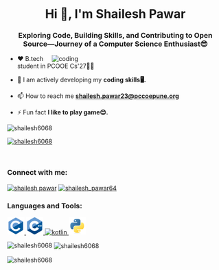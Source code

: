 <h1 align="center">Hi 👋, I'm Shailesh Pawar</h1>
<h3 align="center">Exploring Code, Building Skills, and Contributing to Open Source—Journey of a Computer Science Enthusiast😎</h3>
<img align="right" alt="coding" width="400" src="https://th.bing.com/th/id/OIP.nye4JpzTwkfdziobB_Bx-wHaFj?rs=1&pid=ImgDetMain">

- ❤️ B.tech student in PCOOE Cs'27📖📙
- 🌱 I am actively developing my **coding skills🖥️.**

- 📫 How to reach me **shailesh.pawar23@pccoepune.org**

- ⚡ Fun fact **I like to play game😊.**
<p align="left"> <img src="https://komarev.com/ghpvc/?username=shailesh6068&label=Profile%20views&color=0e75b6&style=flat" alt="shailesh6068" /> </p>

<p align="left"> <a href="https://github.com/ryo-ma/github-profile-trophy"><img src="https://github-profile-trophy.vercel.app/?username=shailesh6068" alt="shailesh6068" /></a> </p>

<p align="left"> <a href="https://twitter.com/" target="blank"><img src="https://img.shields.io/twitter/follow/?logo=twitter&style=for-the-badge" alt="" /></a> </p>
<h3 align="left">Connect with me:</h3>
<p align="left">
<a href="https://fb.com/shailesh pawar" target="blank"><img align="center" src="https://raw.githubusercontent.com/rahuldkjain/github-profile-readme-generator/master/src/images/icons/Social/facebook.svg" alt="shailesh pawar" height="30" width="40" /></a>
<a href="https://instagram.com/shailesh_pawar64" target="blank"><img align="center" src="https://raw.githubusercontent.com/rahuldkjain/github-profile-readme-generator/master/src/images/icons/Social/instagram.svg" alt="shailesh_pawar64" height="30" width="40" /></a>
</p>

<h3 align="left">Languages and Tools:</h3>
<p align="left"> <a href="https://www.cprogramming.com/" target="_blank" rel="noreferrer"> <img src="https://raw.githubusercontent.com/devicons/devicon/master/icons/c/c-original.svg" alt="c" width="40" height="40"/> </a> <a href="https://www.w3schools.com/cpp/" target="_blank" rel="noreferrer"> <img src="https://raw.githubusercontent.com/devicons/devicon/master/icons/cplusplus/cplusplus-original.svg" alt="cplusplus" width="40" height="40"/> </a> <a href="https://kotlinlang.org" target="_blank" rel="noreferrer"> <img src="https://www.vectorlogo.zone/logos/kotlinlang/kotlinlang-icon.svg" alt="kotlin" width="40" height="40"/> </a> <a href="https://www.python.org" target="_blank" rel="noreferrer"> <img src="https://raw.githubusercontent.com/devicons/devicon/master/icons/python/python-original.svg" alt="python" width="40" height="40"/> </a> </p>

<p><img align="left" src="https://github-readme-stats.vercel.app/api/top-langs?username=shailesh6068&show_icons=true&locale=en&layout=compact" alt="shailesh6068" /></p>

<p>&nbsp;<img align="center" src="https://github-readme-stats.vercel.app/api?username=shailesh6068&show_icons=true&locale=en" alt="shailesh6068" /></p>

<p><img align="center" src="https://github-readme-streak-stats.herokuapp.com/?user=shailesh6068&" alt="shailesh6068" /></p>
